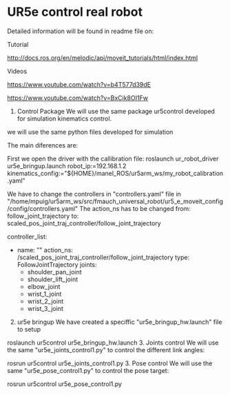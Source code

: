 # **UR5e control real robot**
Detailed information will be found in readme file on:

Tutorial

http://docs.ros.org/en/melodic/api/moveit_tutorials/html/index.html

Videos

https://www.youtube.com/watch?v=b4T577d39dE

https://www.youtube.com/watch?v=BxCik8OI1Fw

1. Control Package
We will use the same package ur5control developed for simulation kinematics control.

we will use the same python files developed for simulation

The main diferences are:

First we open the driver with the callibration file:
roslaunch ur_robot_driver ur5e_bringup.launch robot_ip:=192.168.1.2 kinematics_config:="${HOME}/manel_ROS/ur5arm_ws/my_robot_calibration.yaml"

We have to change the controllers in "controllers.yaml" file in "/home/mpuig/ur5arm_ws/src/fmauch_universal_robot/ur5_e_moveit_config/config/controllers.yaml"
The action_ns has to be changed from: follow_joint_trajectory to: scaled_pos_joint_traj_controller/follow_joint_trajectory

controller_list:
  - name: ""
    action_ns: /scaled_pos_joint_traj_controller/follow_joint_trajectory
    type: FollowJointTrajectory
    joints:
      - shoulder_pan_joint
      - shoulder_lift_joint
      - elbow_joint
      - wrist_1_joint
      - wrist_2_joint
      - wrist_3_joint
2. ur5e bringup
We have created a speciffic "ur5e_bringup_hw.launch" file to setup

<launch>
  <arg name="sim" default="false" />
  <arg name="limited" default="true"/>
  <arg name="robot_ip" default="192.168.2.2"/>
  <arg name="kinematics_config" default="${HOME}/ur5arm_ws/ur5control/config/my_ur5e_calibration.yaml"/>
  <!-- Launch ur5e_hw -->
   <include file="$(find ur_robot_driver)/launch/ur5e_bringup.launch">
    <arg name="limited" default="$(arg limited)"/>
    <arg name="kinematics_config" default="$(arg kinematics_config)"/>
  </include>
  <!-- Launch planning execution -->
  <include file="$(find ur5_e_moveit_config)/launch/ur5_e_moveit_planning_execution.launch">
    <arg name="limited" default="$(arg limited)"/>
    <arg name="sim" default="$(arg sim)"/>
  </include>
</launch>
roslaunch ur5control ur5e_bringup_hw.launch
3. Joints control
We will use the same "ur5e_joints_control1.py" to control the different link angles:

rosrun ur5control ur5e_joints_control1.py 
3. Pose control
We will use the same "ur5e_pose_control1.py" to control the pose target:

rosrun ur5control ur5e_pose_control1.py 